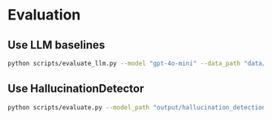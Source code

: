 # Evaluation

## Use LLM baselines

```bash
python scripts/evaluate_llm.py --model "gpt-4o-mini" --data_path "data/translated/ragtruth-de-translated-300sample.json" --evaluation_type "example_level"
```

## Use HallucinationDetector

```bash
python scripts/evaluate.py --model_path "output/hallucination_detection_de_210m" --data_path "data/translated/ragtruth-de-translated-300sample.json" --evaluation_type "example_level"
```
